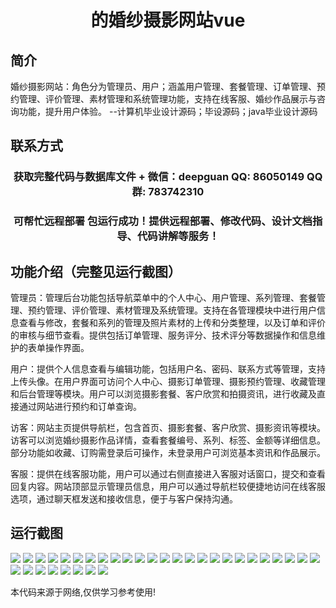 <p><h1 align="center">的婚纱摄影网站vue</h1></p>

## 简介
婚纱摄影网站：角色分为管理员、用户；涵盖用户管理、套餐管理、订单管理、预约管理、评价管理、素材管理和系统管理功能，支持在线客服、婚纱作品展示与咨询功能，提升用户体验。    --计算机毕业设计源码；毕设源码；java毕业设计源码


## 联系方式
<p><h3 align="center">获取完整代码与数据库文件 + 微信：deepguan QQ: 86050149 QQ群: 783742310</h3></p>
<p><h3 align="center">可帮忙远程部署 包运行成功！提供远程部署、修改代码、设计文档指导、代码讲解等服务！</h3></p>

## 功能介绍（完整见运行截图）
管理员：管理后台功能包括导航菜单中的个人中心、用户管理、系列管理、套餐管理、预约管理、评价管理、素材管理及系统管理。支持在各管理模块中进行用户信息查看与修改，套餐和系列的管理及照片素材的上传和分类整理，以及订单和评价的审核与细节查看。提供包括订单管理、服务评分、技术评分等数据操作和信息维护的表单操作界面。  

用户：提供个人信息查看与编辑功能，包括用户名、密码、联系方式等管理，支持上传头像。在用户界面可访问个人中心、摄影订单管理、摄影预约管理、收藏管理和后台管理等模块。用户可以浏览摄影套餐、客户欣赏和拍摄资讯，进行收藏及直接通过网站进行预约和订单查询。  

访客：网站主页提供导航栏，包含首页、摄影套餐、客户欣赏、摄影资讯等模块。访客可以浏览婚纱摄影作品详情，查看套餐编号、系列、标签、金额等详细信息。部分功能如收藏、订购需登录后可操作，未登录用户可浏览基本资讯和作品展示。  

客服：提供在线客服功能，用户可以通过右侧直接进入客服对话窗口，提交和查看回复内容。网站顶部显示管理员信息，用户可以通过导航栏较便捷地访问在线客服选项，通过聊天框发送和接收信息，便于与客户保持沟通。


## 运行截图
![](img/001.jpg)
![](img/002.jpg)
![](img/003.jpg)
![](img/004.jpg)
![](img/005.jpg)
![](img/006.jpg)
![](img/007.jpg)
![](img/008.jpg)
![](img/009.jpg)
![](img/010.jpg)
![](img/011.jpg)
![](img/012.jpg)
![](img/013.jpg)
![](img/014.jpg)
![](img/015.jpg)
![](img/016.jpg)
![](img/017.jpg)
![](img/018.jpg)
![](img/019.jpg)
![](img/020.jpg)
![](img/021.jpg)
![](img/022.jpg)
![](img/023.jpg)
![](img/024.jpg)
![](img/025.jpg)
![](img/026.jpg)
![](img/027.jpg)
![](img/028.jpg)
![](img/029.jpg)
![](img/030.jpg)
![](img/031.jpg)
![](img/032.jpg)
![](img/033.jpg)

<p>本代码来源于网络,仅供学习参考使用!</p>
